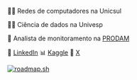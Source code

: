 👨‍🎓 Redes de computadores na Unicsul

👨‍🎓 Ciência de dados na Univesp

💼 Analista de monitoramento na [PRODAM](https://portal.prodam.sp.gov.br/)

💼 [LinkedIn](https://www.linkedin.com/in/bfernandodeoliveira/) :bar_chart: [Kaggle](https://www.kaggle.com/bfernandodeoliveira) 💬 [X](https://x.com/bfeoliveira)

[![roadmap.sh](https://roadmap.sh/card/wide/64d43e88aa497d7fa51e7a42?variant=dark)](https://roadmap.sh)

<!--
**bfernandodeoliveira/bfernandodeoliveira** is a ✨ _special_ ✨ repository because its `README.md` (this file) appears on your GitHub profile.

Here are some ideas to get you started:

- 🔭 I’m currently working on ...
- 🌱 I’m currently learning ...
- 👯 I’m looking to collaborate on ...
- 🤔 I’m looking for help with ...
- 💬 Ask me about ...
- 📫 How to reach me: ...
- 😄 Pronouns: ...
- ⚡ Fun fact: ...
-->
